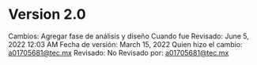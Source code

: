 # Version 2.0

Cambios: Agregar fase de análisis y diseño
Cuando fue Revisado: June 5, 2022 12:03 AM
Fecha de  versión: March 15, 2022
Quien hizo el cambio: a01705681@tec.mx
Revisado: No
Revisado por: a01705681@tec.mx